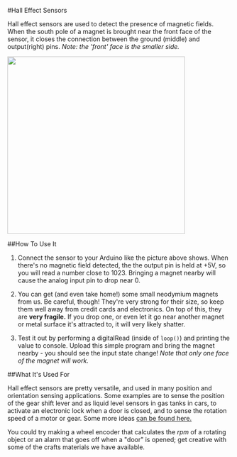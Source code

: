 #Hall Effect Sensors

Hall effect sensors are used to detect the presence of magnetic fields. When the south pole of a magnet
is brought near the front face of the sensor, it closes the connection between the ground (middle) and
output(right) pins. *Note: the 'front' face is the smaller side.*

<img src="http://bildr.org/blog/wp-content/uploads/2011/04/a1321.png" height="400px">

##How To Use It

1. Connect the sensor to your Arduino like the picture above shows. When there's no magnetic field detected,
the the output pin is held at +5V, so you will read a number close to 1023. Bringing a magnet nearby will
cause the analog input pin to drop near 0.

2. You can get (and even take home!) some small neodymium magnets from us. Be careful, though! They're
very strong for their size, so keep them well away from credit cards and electronics. On top of this, they
are **very fragile.** If you drop one, or even let it go near another magnet or metal surface it's attracted to,
it will very likely shatter. 

3. Test it out by performing a digitalRead (inside of `loop()`) and printing the value to console. Upload
this simple program and bring the magnet nearby - you should see the input state change! *Note that only
one face of the magnet will work.*

##What It's Used For

Hall effect sensors are pretty versatile, and used in many position and orientation sensing applications.
Some examples are to sense the position of the gear shift lever and as liquid level sensors in gas tanks in cars,
to activate an electronic lock when a door is closed, and to sense the rotation speed of a motor or gear.
Some more ideas 
[can be found here.](http://www.allegromicro.com/en/Design-Center/Technical-Documents/Hall-Effect-Sensor-IC-Publications/Position-and-Level-Sensing-Using-Hall-Effect-Sensing-Technology.aspx)

You could try making a wheel encoder that calculates the *rpm* of a rotating object or an alarm that goes off
when a "door" is opened; get creative with some of the crafts materials we have available.
